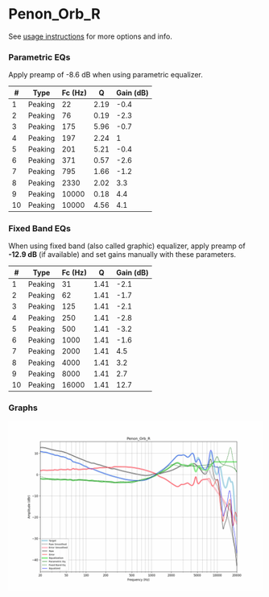 # Penon_Orb_R
See [usage instructions](https://github.com/jaakkopasanen/AutoEq#usage) for more options and info.

### Parametric EQs
Apply preamp of -8.6 dB when using parametric equalizer.

|   # | Type    |   Fc (Hz) |    Q |   Gain (dB) |
|-----|---------|-----------|------|-------------|
|   1 | Peaking |        22 | 2.19 |        -0.4 |
|   2 | Peaking |        76 | 0.19 |        -2.3 |
|   3 | Peaking |       175 | 5.96 |        -0.7 |
|   4 | Peaking |       197 | 2.24 |         1   |
|   5 | Peaking |       201 | 5.21 |        -0.4 |
|   6 | Peaking |       371 | 0.57 |        -2.6 |
|   7 | Peaking |       795 | 1.66 |        -1.2 |
|   8 | Peaking |      2330 | 2.02 |         3.3 |
|   9 | Peaking |     10000 | 0.18 |         4.4 |
|  10 | Peaking |     10000 | 4.56 |         4.1 |

### Fixed Band EQs
When using fixed band (also called graphic) equalizer, apply preamp of **-12.9 dB** (if available) and set gains manually with these parameters.

|   # | Type    |   Fc (Hz) |    Q |   Gain (dB) |
|-----|---------|-----------|------|-------------|
|   1 | Peaking |        31 | 1.41 |        -2.1 |
|   2 | Peaking |        62 | 1.41 |        -1.7 |
|   3 | Peaking |       125 | 1.41 |        -2.1 |
|   4 | Peaking |       250 | 1.41 |        -2.8 |
|   5 | Peaking |       500 | 1.41 |        -3.2 |
|   6 | Peaking |      1000 | 1.41 |        -1.6 |
|   7 | Peaking |      2000 | 1.41 |         4.5 |
|   8 | Peaking |      4000 | 1.41 |         3.2 |
|   9 | Peaking |      8000 | 1.41 |         2.7 |
|  10 | Peaking |     16000 | 1.41 |        12.7 |

### Graphs
![](./Penon_Orb_R.png)
